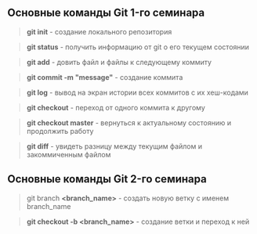 ## Основные команды Git 1-го семинара

> **git init** - создание локального репозитория

> **git status** - получить информацию от git о его текущем состоянии

> **git add** - довить файл и файлы к следующему коммиту 

> **git commit -m "message"** - создание коммита

> **git log** - вывод на экран истории всех коммитов с их хеш-кодами

> **git checkout** - переход от одного коммита к другому

> **git checkout master** - вернуться к актуальному состоянию и продолжить работу

> **git diff** - увидеть разницу между текущим файлом и закоммиченным файлом

## Основные команды Git 2-го семинара ##

> git branch **<branch_name>** - создать новую ветку с именем branch_name

> **git checkout -b <branch_name>** - создание ветки и переход к ней